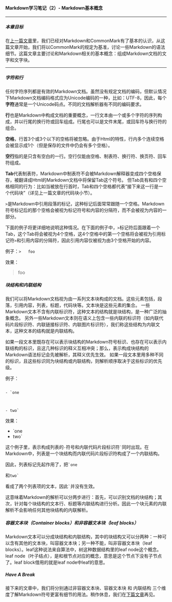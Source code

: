 #### Markdown学习笔记（2）- Markdown基本概念

***

##### 本章目标

在[上一篇文章](https://github.com/TiriSane/MarkdownTutorial/blob/master/Markdown_Tutorial_1.md)里，我们已经对Markdown和CommonMark有了基本的认识，从这篇文章开始，我们将以CommonMark的规定为基准，讨论一些Markdown的语法细节。这篇文章主要讨论和Markdown相关的基本概念：组成Markdown文档的文字和文字块。

***

##### 字符和行

任何字符序列都是有效的Markdown文档。虽然没有规定文档的编码，但默认情况下Markdown文档编码格式应为Unicode编码的一种，比如：UTF-8，因此，每个**字符**通常是一个Unicode码点。不同的文档解析器有不同的编码要求。

**行**也是Markdown中构成文档的重要概念，一行文本由一个或多个字符的序列构成，并以行尾的换行符或回车组成。行尾也可以是文件末尾，或回车符与换行符的组合。

**空格**，行首3个或3个以下的空格将被忽略。由于Html的特性，行内多个连续空格会被显示成1个（但是保存的文件中仍会有多个空格）。

**空行**指的是只含有空白的一行。空行仅能由空格、制表符、换行符、换页符、回车符组成。

**Tab**代表制表符，Markdown中制表符不会被Markdown解释器变成四个空格保存，被翻译成Html的Markdown文档中将保留Tab这个符号。
但Tab具有和四个空格相同的行为：比如当被放在行首时，Tab和四个空格都代表“接下来这一行是一个代码块”（详见上一篇文章的代码块小节）。

`>`是Markdown中引用段落的标记，这种标记后面常常跟随一个空格。Markdown符号标记后的那个空格会被视为标记符号和内容的分隔符，而不会被视为内容的一部分。

下面的例子将更详细地说明这种情况。在下面的例子中，`>`标记符后面跟着一个Tab，这个Tab将会被视为4个空格，这4个空格中的第一个空格将会被视为引用标记符`>`和引用内容的分隔符，因此引用内容仅被视为由3个空格开始的内容。

例子：`>	foo`

效果：
>	foo

##### 块结构和内联结构

我们可以将Markdown文档视为由一系列文本块构成的文档。这些元素包括，段落，引用内容，列表，标题，代码块等。文本块是这些元素的集合。
一些Markdown文本不含有内联标识符，这种文本的结构就是块结构，是一种广泛的抽象概念。
另外一些Markdown文本则在语义上包含一些内联的标识符（如内联代码片段标识符、内联链接标识符、内联图片标识符），我们称这些结构为内联文本，这种文本的结构就是内联结构。

如果一段文本里既存在可以表示块结构的Markdown符号标识、也存在可以表示内联结构的标识，且这几种标识的释义互相冲突；那么，表示构成块结构的Markdown语法标记会先被解析，其释义优先生效。
如果一段文本里用多种不同的标识，且这些标识同为块结构或内联结构，则解析顺序取决于这些标识的优先级。


例子：

<code>
- `one
</br>
</code>

<code>
- two`
</code>

效果：
- `one
- two`

这个例子里，表示构成列表的`-`符号和内联代码片段标识符<code>`</code>同时出现。在Markdown中，列表是一个块结构而内联代码片段标识符构成了一个内联结构。

因此，列表标记先起作用了，把<code>`one</code>

和<code>two`</code>

看成了两个列表项的文本，因此<code>`</code>并没有生效。

这意味着Markdown的解析可以分两步进行：首先，可以识别文档的块结构；其次，针对每个块结构的文本行、标题等内联结构进行分析。因此一个块元素的内联解析不会影响任何其他块结构的内联解析。

##### 容器文本块（Container blocks）和非容器文本块（leaf blocks）

Markdown文本可以分成块结构和内联结构，其中的块结构又可以分两种：一种可以含有其他的文本块，叫容器文本块；另一种不能，叫非容器文本块（leaf blocks）。leaf这种说法来自算法中，树这种数据结构里的leaf node这个概念。leaf node（叶子结点），是和根节点对应的概念，意思是这个节点下没有子节点了。leaf block借用的就是leaf node中leaf的意思。

##### Have A Break

接下来的文章中，我们将分别通过非容器文本块、容器文本块 和 内联结构 三个维度了解Markdown符号更富有细节的用法。稍作休息，我们在[下篇文章](https://github.com/TiriSane/MarkdownTutorial/blob/master/Markdown_Tutorial_3.md)再见。
